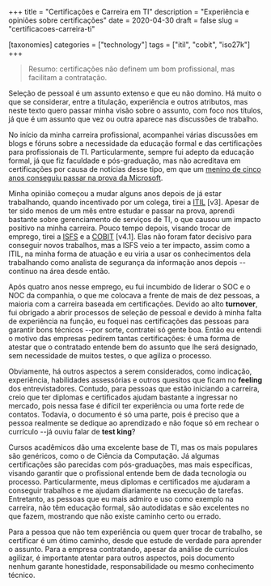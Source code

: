 +++
title = "Certificações e Carreira em TI"
description = "Experiência e opiniões sobre certificações"
date = 2020-04-30
draft = false
slug = "certificacoes-carreira-ti"

[taxonomies]
categories = ["technology"]
tags = ["itil", "cobit", "iso27k"]
+++

> Resumo: certificações não definem um bom profissional, mas facilitam a contratação.

Seleção de pessoal é um assunto extenso e que eu não domino.  Há muito o que se considerar, entre a titulação, experiência e outros atributos, mas neste texto quero passar minha visão sobre o assunto, com foco nos títulos, já que é um assunto que vez ou outra aparece nas discussões de trabalho.

<!-- more -->

No início da minha carreira profissional, acompanhei várias discussões em blogs e fóruns sobre a necessidade da educação formal e das certificações para profissionais de TI.  Particularmente, sempre fui adepto da educação formal, já que fiz faculdade e pós-graduação, mas não acreditava em certificações por causa de notícias desse tipo, em que um [menino de cinco anos conseguiu passar na prova da Microsoft](https://www.bbc.com/news/technology-30054140).

Minha opinião começou a mudar alguns anos depois de já estar trabalhando, quando incentivado por um colega, tirei a [ITIL](https://www.exin.com/glossary/itil-foundation) [v3].  Apesar de ter sido menos de um mês entre estudar e passar na prova, aprendi bastante sobre gerenciamento de serviços de TI, o que causou um impacto positivo na minha carreira.  Pouco tempo depois, visando trocar de emprego, tirei a [ISFS](https://www.exin.com/certifications/information-security-foundation-based-iso-iec-27001-exam) e a [COBIT](https://www.isaca.org/credentialing/cobit/cobit-foundation) [v4.1].  Elas não foram fator decisivo para conseguir novos trabalhos, mas a ISFS veio a ter impacto, assim como a ITIL, na minha forma de atuação e eu viria a usar os conhecimentos dela trabalhando como analista de segurança da informação anos depois --continuo na área desde então.

Após quatro anos nesse emprego, eu fui incumbido de liderar o SOC e o NOC da companhia, o que me colocava a frente de mais de dez pessoas, a maioria com a carreira baseada em certificações.  Devido ao alto __turnover__, fui obrigado a abrir processos de seleção de pessoal e devido à minha falta de experiência na função, eu foquei nas certificações das pessoas para garantir bons técnicos --por sorte, contratei só gente boa.  Então eu entendi o motivo das empresas pedirem tantas certificações: é uma forma de atestar que o contratado entende bem do assunto que lhe será designado, sem necessidade de muitos testes, o que agiliza o processo.

Obviamente, há outros aspectos a serem considerados, como indicação, experiência, habilidades assessórias e outros quesitos que ficam no __feeling__ dos entrevistadores.  Contudo, para pessoas que estão iniciando a carreira, creio que ter diplomas e certificados ajudam bastante a ingressar no mercado, pois nessa fase é difícil ter experiência ou uma forte rede de contatos.  Todavia, o documento é só uma parte, pois é preciso que a pessoa realmente se dedique ao aprendizado e não foque só em rechear o currículo --já ouviu falar de __test king__?

Cursos acadêmicos dão uma excelente base de TI, mas os mais populares são genéricos, como o de Ciência da Computação.  Já algumas certificações são parecidas com pós-graduações, mas mais específicas, visando garantir que o profissional entende bem de dada tecnologia ou processo.  Particularmente, meus diplomas e certificados me ajudaram a conseguir trabalhos e me ajudam diariamente na execução de tarefas.  Entretanto, as pessoas que eu mais admiro e uso como exemplo na carreira, não têm educação formal, são autodidatas e são excelentes no que fazem, mostrando que não existe caminho certo ou errado.

Para a pessoa que não tem experiência ou quem quer trocar de trabalho, se certificar é um ótimo caminho, desde que estude de verdade para aprender o assunto.  Para a empresa contratando, apesar da análise de currículos agilizar, é importante atentar para outros aspectos, pois documento nenhum garante honestidade, responsabilidade ou mesmo conhecimento técnico.
